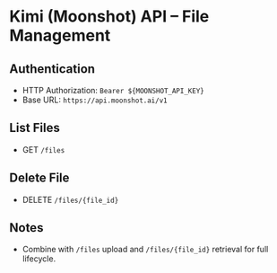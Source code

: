 # Kimi (Moonshot) API – File Management

## Authentication
- HTTP Authorization: `Bearer ${MOONSHOT_API_KEY}`
- Base URL: `https://api.moonshot.ai/v1`

## List Files
- GET `/files`

## Delete File
- DELETE `/files/{file_id}`

## Notes
- Combine with `/files` upload and `/files/{file_id}` retrieval for full lifecycle.

